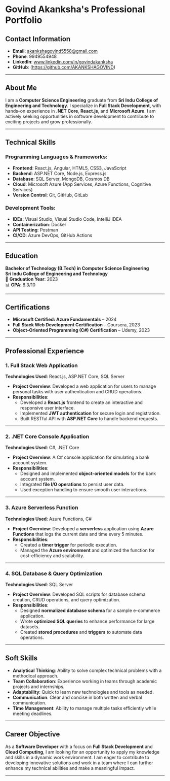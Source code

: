 # **Govind Akanksha's Professional Portfolio**

## **Contact Information**  
- **Email**: akankshagovind5558@gmail.com  
- **Phone**: 9949554948  
- **LinkedIn**: www.linkedin.com/in/govindakanksha  
- **GitHub**: (https://github.com/AKANKSHAGOVIND)  


---

## **About Me**

I am a **Computer Science Engineering** graduate from **Sri Indu College of Engineering and Technology**. I specialize in **Full Stack Development**, with hands-on experience in **.NET Core**, **React.js**, and **Microsoft Azure**. I am actively seeking opportunities in software development to contribute to exciting projects and grow professionally.

---

## **Technical Skills**

### **Programming Languages & Frameworks**:
- **Frontend**: React.js, Angular, HTML5, CSS3, JavaScript
- **Backend**: ASP.NET Core, Node.js, Express.js
- **Database**: SQL Server, MongoDB, Cosmos DB
- **Cloud**: Microsoft Azure (App Services, Azure Functions, Cognitive Services)
- **Version Control**: Git, GitHub, GitLab

### **Development Tools**:
- **IDEs**: Visual Studio, Visual Studio Code, IntelliJ IDEA
- **Containerization**: Docker
- **API Testing**: Postman
- **CI/CD**: Azure DevOps, GitHub Actions

---

## **Education**

**Bachelor of Technology (B.Tech) in Computer Science Engineering**  
**Sri Indu College of Engineering and Technology**  
📅 **Graduation Year**: 2023  
📊 **GPA**: 8.3/10  

---

## **Certifications**

- **Microsoft Certified: Azure Fundamentals** – 2024  
- **Full Stack Web Development Certification** – Coursera, 2023  
- **Object-Oriented Programming (C#) Certification** – Udemy, 2023  

---

## **Professional Experience**

### 1. **Full Stack Web Application**  
**Technologies Used**: React.js, ASP.NET Core, SQL Server  
- **Project Overview**: Developed a web application for users to manage personal tasks with user authentication and CRUD operations.  
- **Responsibilities**: 
  - Developed a **React.js** frontend to create an interactive and responsive user interface.
  - Implemented **JWT authentication** for secure login and registration.
  - Built RESTful API with **ASP.NET Core** to handle backend requests.
  
---

### 2. **.NET Core Console Application**  
**Technologies Used**: C#, .NET Core   
- **Project Overview**: A C# console application for simulating a bank account system.  
- **Responsibilities**: 
  - Designed and implemented **object-oriented models** for the bank account system.
  - Integrated **file I/O operations** to persist user data.
  - Used exception handling to ensure smooth user interactions.

---

### 3. **Azure Serverless Function**  
**Technologies Used**: Azure Functions, C#  
- **Project Overview**: Developed a **serverless** application using **Azure Functions** that logs the current date and time every 5 minutes.  
- **Responsibilities**: 
  - Created a **timer trigger** for periodic execution.
  - Managed the **Azure environment** and optimized the function for cost-efficiency and scalability.

---

### 4. **SQL Database & Query Optimization**  
**Technologies Used**: SQL Server   
- **Project Overview**: Developed SQL scripts for database schema creation, CRUD operations, and query optimization.  
- **Responsibilities**: 
  - Designed **normalized database schema** for a sample e-commerce application.
  - Wrote **optimized SQL queries** to enhance performance for large datasets.
  - Created **stored procedures** and **triggers** to automate data operations.

---

## **Soft Skills**

- **Analytical Thinking**: Ability to solve complex technical problems with a methodical approach.
- **Team Collaboration**: Experience working in teams through academic projects and internships.
- **Adaptability**: Quick to learn new technologies and tools as needed.
- **Communication**: Clear and concise in both written and verbal communication.
- **Time Management**: Ability to manage multiple tasks efficiently while meeting deadlines.

---

## **Career Objective**

As a **Software Developer** with a focus on **Full Stack Development** and **Cloud Computing**, I am looking for an opportunity to apply my knowledge and skills in a dynamic work environment. I am eager to contribute to developing innovative solutions and work in a team where I can further enhance my technical abilities and make a meaningful impact.

---


